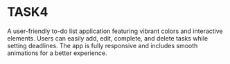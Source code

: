 # TASK4
A user-friendly to-do list application featuring vibrant colors and interactive elements. Users can easily add, edit, complete, and delete tasks while setting deadlines. The app is fully responsive and includes smooth animations for a better experience.
